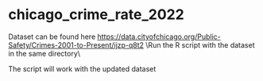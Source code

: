 # chicago_crime_rate_2022

Dataset can be found here https://data.cityofchicago.org/Public-Safety/Crimes-2001-to-Present/ijzp-q8t2
\Run the R script with the dataset in the same directory\

The script will work with the updated dataset
